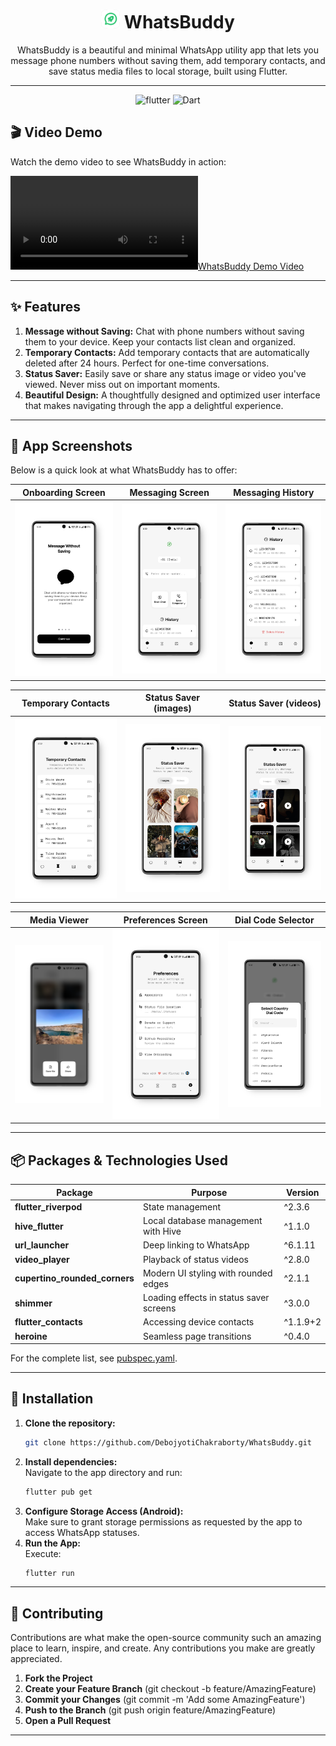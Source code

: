 # <div align="center"><img src="android/app/src/main/res/mipmap-xxhdpi/ic_launcher.png" alt="icon" width=30>  WhatsBuddy</div>

<div align="center">WhatsBuddy is a beautiful and minimal WhatsApp utility app that lets you message phone numbers without saving them, add temporary contacts, and save status media files to local storage, built using Flutter.

---

![flutter](https://img.shields.io/badge/Flutter-Framework-green?logo=flutter)
![Dart](https://img.shields.io/badge/Dart-Language-blue?logo=dart)


</div>

## 🎬 Video Demo

Watch the demo video to see WhatsBuddy in action:

[![WhatsBuddy Demo Video](demo/screen-recording-demo.mp4)](demo/screen-recording-demo.mp4)

---

## ✨ Features

1. **Message without Saving:** Chat with phone numbers without saving them to your device. Keep your contacts list clean and organized.
2. **Temporary Contacts:** Add temporary contacts that are automatically deleted after 24 hours. Perfect for one-time conversations.
3. **Status Saver:** Easily save or share any status image or video you've viewed. Never miss out on important moments.
4. **Beautiful Design:** A thoughtfully designed and optimized user interface that makes navigating through the app a delightful experience.

---

## 📸 App Screenshots

Below is a quick look at what WhatsBuddy has to offer:

| Onboarding Screen | Messaging Screen | Messaging History |
|------------------|------------------|--------------|
| ![Onboarding](demo/onboarding-demo.png)  | ![Messaging](demo/home-demo-1.png)  | ![Messaging History](demo/home-demo-2.png)  |

| Temporary Contacts | Status Saver (images) | Status Saver (videos) |
|-------------|------------|--------------|
| ![Temporary Contacts](demo/temp-contacts-demo.png)  | ![Status Saver images](demo/status-images-demo.png)  | ![Status Saver videos](demo/status-videos-demo.png)  |

| Media Viewer | Preferences Screen | Dial Code Selector |
|--------------|--------------|---------------|
| ![Media Viewer](demo/status-viewer-demo.png) | ![Preferences Screen](demo/preferences-demo.png) | ![Dial Code Selector](demo/dial-code-selector-demo.png) |

---

## 📦 Packages & Technologies Used

| Package                      | Purpose                                  | Version     |
|------------------------------|------------------------------------------|-------------|
| **flutter_riverpod**         | State management                         | ^2.3.6      |
| **hive_flutter**             | Local database management with Hive      | ^1.1.0      |
| **url_launcher**             | Deep linking to WhatsApp                 | ^6.1.11     |
| **video_player**             | Playback of status videos                | ^2.8.0      |
| **cupertino_rounded_corners**| Modern UI styling with rounded edges     | ^2.1.1      |
| **shimmer**                  | Loading effects in status saver screens  | ^3.0.0      |
| **flutter_contacts**         | Accessing device contacts                | ^1.1.9+2    |
| **heroine**                  | Seamless page transitions                | ^0.4.0      |

For the complete list, see [pubspec.yaml](pubspec.yaml).

---

## 🚀 Installation

1. **Clone the repository:**  
   ```bash
   git clone https://github.com/DebojyotiChakraborty/WhatsBuddy.git
   ```
2. **Install dependencies:**  
   Navigate to the app directory and run:
   ```bash
   flutter pub get
   ```
3. **Configure Storage Access (Android):**  
   Make sure to grant storage permissions as requested by the app to access WhatsApp statuses.
4. **Run the App:**  
   Execute:
   ```bash
   flutter run
   ```

---

## 🤝 Contributing

Contributions are what make the open-source community such an amazing place to learn, inspire, and create. Any contributions you make are greatly appreciated.

1. **Fork the Project**
2. **Create your Feature Branch** (git checkout -b feature/AmazingFeature)
3. **Commit your Changes** (git commit -m 'Add some AmazingFeature')
4. **Push to the Branch** (git push origin feature/AmazingFeature)
5. **Open a Pull Request**

---
